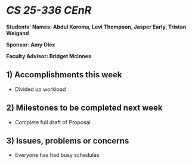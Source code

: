 # *CS 25-336 CEnR*

**Students' Names: Abdul Koroma, Levi Thompson, Jasper Early, Tristan Weigand**

**Sponsor: Amy Olex**

**Faculty Advisor: Bridget McInnes**

## 1) Accomplishments this week ##
- Divided up workload

## 2) Milestones to be completed next week ##
- Complete full draft of Proposal

## 3) Issues, problems or concerns ##
- Everyone has had busy schedules
